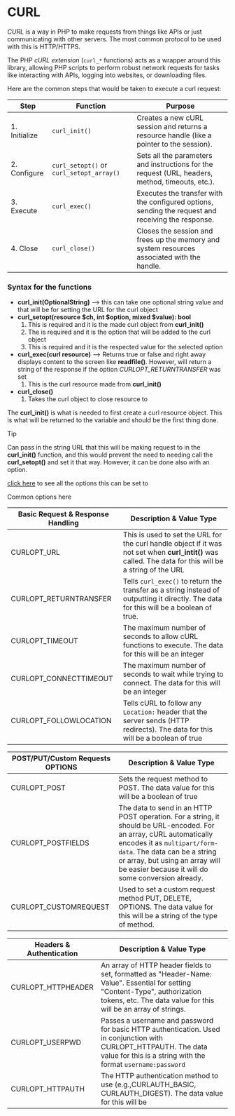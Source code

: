 # CURL

*CURL* is a way in PHP to make requests from things like APIs or just        communicating with other servers. The most common protocol to be used with this is HTTP/HTTPS.



The PHP *cURL extension* (`curl_*` functions) acts as a wrapper around this   library, allowing PHP scripts to perform robust network requests for tasks like interacting with APIs, logging into websites, or downloading files.



Here are the common steps that would be taken to execute a curl request:

| Step          | Function                                   | Purpose                                                      |
| ------------- | ------------------------------------------ | ------------------------------------------------------------ |
| 1. Initialize | `curl_init()`                              | Creates a new cURL session and returns a resource handle (like a pointer to the session). |
| 2. Configure  | `curl_setopt()` or   `curl_setopt_array()` | Sets all the parameters and instructions for the request (URL, headers, method, timeouts, etc.). |
| 3. Execute    | `curl_exec()`                              | Executes the transfer with the configured options, sending the request and receiving the response. |
| 4. Close      | `curl_close()`                             | Closes the session and frees up the memory and system resources associated with the handle. |



### Syntax for the functions

- **curl_init(OptionalString)** --> this can take one optional string value and that will be for setting the URL for the curl object
- **curl_setopt(resource \$ch, int \$option, mixed \$value): bool**
  	1. This is required and it is the made curl object from **curl_init()**
  	1. The is required and it is the option that will be added to the curl object
  	1. This is required and it is the respected value for the selected option
- **curl_exec(curl resource)** --> Returns true or false and right away displays content to the screen like **readfile()**. However, will return a string of the  response if the option *CURLOPT_RETURNTRANSFER* was set
  1. This is the curl resource made from **curl_init()**
- **curl_close()**
  1. Takes the curl object to close resource to



The **curl_init()** is what is needed to first create a curl resource object. This is what will be returned to the variable and should be the first thing done.

> [!TIP]
>
> Can pass in the string URL that this will be making request to in the **curl_init()** function, and this would prevent the need to needing call the **curl_setopt()** and set it that way. However, it can be done also with an   option.



[click here](https://www.php.net/manual/en/curl.constants.php#constant.curlopt-abstract-unix-socket) to see all the options this can be set to

Common options here

| Basic Request & Response Handling | Description & Value Type                                     |
| --------------------------------- | ------------------------------------------------------------ |
| CURLOPT_URL                       | This is used to set the URL for the curl handle object if it was not set when **curl_intit()** was called. The data for this will be a string of the URL |
| CURLOPT_RETURNTRANSFER            | Tells `curl_exec()` to return the transfer as a string instead of outputting it directly. The data for this will be a boolean of true. |
| CURLOPT_TIMEOUT                   | The maximum number of seconds to allow cURL functions to execute. The data for this will be an integer |
| CURLOPT_CONNECTTIMEOUT            | The maximum number of seconds to wait while trying to connect. The data for this will be an integer |
| CURLOPT_FOLLOWLOCATION            | Tells cURL to follow any `Location:` header that the server sends (HTTP redirects). The data for this will be a boolean of true |



| POST/PUT/Custom Requests OPTIONS | Description & Value Type                                     |
| -------------------------------- | ------------------------------------------------------------ |
| CURLOPT_POST                     | Sets the request method to POST. The data value for this will be a boolean of true |
| CURLOPT_POSTFIELDS               | The data to send in an HTTP POST operation. For a string, it should be URL-encoded. For an array, cURL automatically encodes it as `multipart/form-data`. The data can be a string or array, but using an array will be easier because it will do some conversion already. |
| CURLOPT_CUSTOMREQUEST            | Used to set a custom request method PUT, DELETE, OPTIONS. The data value for this will be a string of the type of method. |



| Headers & Authentication | Description & Value Type                                     |
| ------------------------ | ------------------------------------------------------------ |
| CURLOPT_HTTPHEADER       | An array of HTTP header fields to set, formatted as  "Header-Name: Value". Essential for setting "Content-Type", authorization tokens, etc. The data value for this will be an array of strings. |
| CURLOPT_USERPWD          | Passes a username and password for basic HTTP authentication. Used in conjunction with CURLOPT_HTTPAUTH. The data value for this is a string with the format `username:password` |
| CURLOPT_HTTPAUTH         | The HTTP authentication method to use (e.g.,CURLAUTH_BASIC, CURLAUTH_DIGEST). The data value for this will be |

